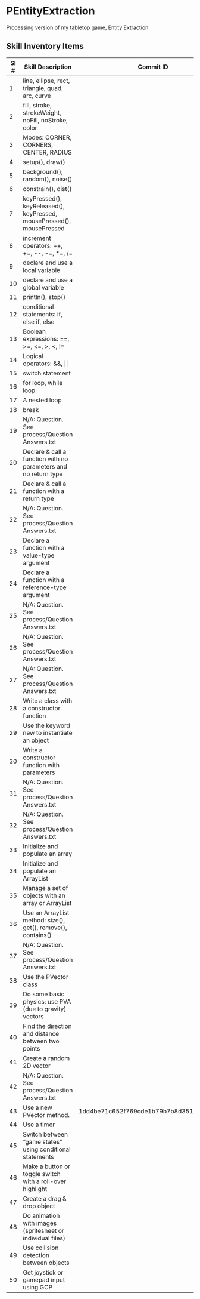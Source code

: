 # PEntityExtraction
Processing version of my tabletop game, Entity Extraction


## Skill Inventory Items

[//]: # "Thanks to https://www.tablesgenerator.com/markdown_tables# for help with generating the table"

[//]: # "And https://stackoverflow.com/questions/4823468/comments-in-markdown"

| SI # | Skill Description                                                     | Commit ID |
|------|-----------------------------------------------------------------------|-----------|
| 1    | line, ellipse, rect, triangle, quad, arc, curve                       |           |
| 2    | fill, stroke, strokeWeight, noFill, noStroke, color                   |           |
| 3    | Modes: CORNER, CORNERS, CENTER, RADIUS                                |           |
| 4    | setup(), draw()                                                       |           |
| 5    | background(), random(), noise()                                       |           |
| 6    | constrain(), dist()                                                   |           |
| 7    | keyPressed(), keyReleased(), keyPressed, mousePressed(), mousePressed |           |
| 8    | increment operators: ++, +=, --, -=, *=, /=                           |           |
| 9    | declare and use a local variable                                      |           |
| 10   | declare and use a global variable                                     |           |
| 11   | println(), stop()                                                     |           |
| 12   | conditional statements: if, else if, else                             |           |
| 13   | Boolean expressions: ==, >=, <=, >, <, !=                             |           |
| 14   | Logical operators: &&, \|\|                                           |           |
| 15   | switch statement                                                      |           |
| 16   | for loop, while loop                                                  |           |
| 17   | A nested loop                                                         |           |
| 18   | break                                                                 |           |
| 19   | N/A: Question. See process/Question Answers.txt                       |           |
| 20   | Declare & call a function with no parameters and no return type       |           |
| 21   | Declare & call a function with a return type                          |           |
| 22   | N/A: Question. See process/Question Answers.txt                       |           |
| 23   | Declare a function with a value-type argument                         |           |
| 24   | Declare a function with a reference-type argument                     |           |
| 25   | N/A: Question. See process/Question Answers.txt                       |           |
| 26   | N/A: Question. See process/Question Answers.txt                       |           |
| 27   | N/A: Question. See process/Question Answers.txt                       |           |
| 28   | Write a class with a constructor function                             |           |
| 29   | Use the keyword new to instantiate an object                          |           |
| 30   | Write a constructor function with parameters                          |           |
| 31   | N/A: Question. See process/Question Answers.txt                       |           |
| 32   | N/A: Question. See process/Question Answers.txt                       |           |
| 33   | Initialize and populate an array                                      |           |
| 34   | Initialize and populate an ArrayList                                  |           |
| 35   | Manage a set of objects with an array or ArrayList                    |           |
| 36   | Use an ArrayList method: size(), get(), remove(), contains()          |           |
| 37   | N/A: Question. See process/Question Answers.txt                       |           |
| 38   | Use the PVector class                                                 |           |
| 39   | Do some basic physics: use PVA (due to gravity) vectors               |           |
| 40   | Find the direction and distance between two points                    |           |
| 41   | Create a random 2D vector                                             |           |
| 42   | N/A: Question. See process/Question Answers.txt                       |           |
| 43   | Use a new PVector method.                                             | 1dd4be71c652f769cde1b79b7b8d351b23593e18 |
| 44   | Use a timer                                                           |           |
| 45   | Switch between “game states” using conditional statements             |           |
| 46   | Make a button or toggle switch with a roll-over highlight             |           |
| 47   | Create a drag & drop object                                           |           |
| 48   | Do animation with images (spritesheet or individual files)            |           |
| 49   | Use collision detection between objects                               |           |
| 50   | Get joystick or gamepad input using GCP                               |           |